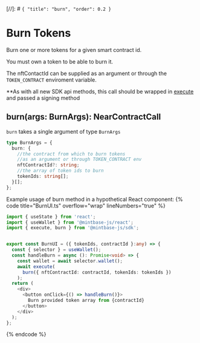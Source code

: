 [//]: # `{ "title": "burn", "order": 0.2 }`

# Burn Tokens

Burn one or more tokens for a given smart contract id.

You must own a token to be able to burn it.

The nftContactId can be supplied as an argument or through the ```TOKEN_CONTRACT``` enviroment variable.

**As with all new SDK api methods, this call should be wrapped in [execute](../#execute) and passed a signing method

## burn(args: BurnArgs): NearContractCall

`burn` takes a single argument of type `BurnArgs`

```typescript
type BurnArgs = {
  burn: {
    //the contract from which to burn tokens
    //as an argument or through TOKEN_CONTRACT env
    nftContractId?: string;
    //the array of token ids to burn
    tokenIds: string[];
  }[];
};
```

Example usage of burn method in a hypothetical React component:
{% code title="BurnUI.ts" overflow="wrap" lineNumbers="true" %}

```typescript
import { useState } from 'react';
import { useWallet } from '@mintbase-js/react';
import { execute, burn } from '@mintbase-js/sdk';


export const BurnUI = ({ tokenIds, contractId }:any) => {
  const { selector } = useWallet();
  const handleBurn = async (): Promise<void> => {
    const wallet = await selector.wallet();
    await execute(
      burn({ nftContractId: contractId, tokenIds: tokenIds })
    );
  return (
    <div>
      <button onClick={() => handleBurn()}>
        Burn provided token array from {contractId}
      </button>
    </div>
  );
};
```
{% endcode %}